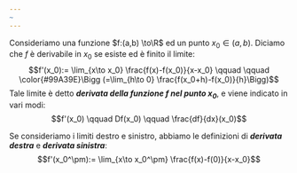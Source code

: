 ```yaml
---
~
---
```

Consideriamo una funzione $f:(a,b) \to\R$ ed un punto $x_0\in (a,b)$. Diciamo che $f$ è derivabile in $x_0$ se esiste ed è finito il limite:
$$f'(x_0):= \lim_{x\to x_0} \frac{f(x)-f(x_0)}{x-x_0} \qquad \qquad \color{#99A39E}\Bigg (=\lim_{h\to 0} \frac{f(x_0+h)-f(x_0)}{h}\Bigg)$$
Tale limite è detto ***derivata della funzione $f$ nel punto $x_0$***, e viene indicato in vari modi:
$$f'(x_0) \qquad Df(x_0) \qquad \frac{df}{dx}(x_0)$$


Se consideriamo i limiti destro e sinistro, abbiamo le definizioni di ***derivata destra*** e ***derivata sinistra***:
$$f'(x_0^\pm):= \lim_{x\to x_0^\pm} \frac{f(x)-f(0)}{x-x_0}$$

